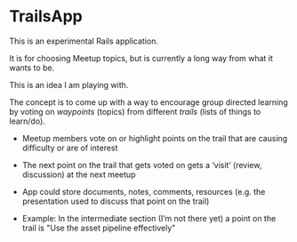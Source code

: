 TrailsApp
=========

This is an experimental Rails application.

It is for choosing Meetup topics, but is currently a long way from what it wants to be.

This is an idea I am playing with.

The concept is to come up with a way to encourage group directed learning by voting on *waypoints* (topics) from different *trails* (lists of things to learn/do).

+   Meetup members vote on or highlight points on the trail that are causing difficulty or are of interest

+   The next point on the trail that gets voted on gets a ‘visit’ (review, discussion) at the next meetup

+   App could store documents, notes, comments, resources (e.g. the presentation used to discuss that point on the trail)

+   Example: In the intermediate section (I’m not there yet) a point on the trail is "Use the asset pipeline effectively"
